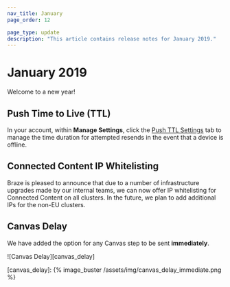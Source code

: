 ```yaml
---
nav_title: January
page_order: 12

page_type: update
description: "This article contains release notes for January 2019."
---
```

# January 2019

Welcome to a new year!

## Push Time to Live (TTL)

In your account, within __Manage Settings__, click the [Push TTL Settings]({{site.baseurl}}/user_guide/administrative/app_settings/push_ttl_settings/) tab to manage the time duration for attempted resends in the event that a device is offline.

## Connected Content IP Whitelisting

Braze is pleased to announce that due to a number of infrastructure upgrades made by our internal teams, we can now offer IP whitelisting for Connected Content on all clusters. In the future, we plan to add additional IPs for the non-EU clusters.

## Canvas Delay

We have added the option for any Canvas step to be sent __immediately__.

![Canvas Delay][canvas_delay]

[canvas_delay]: {% image_buster /assets/img/canvas_delay_immediate.png %}

